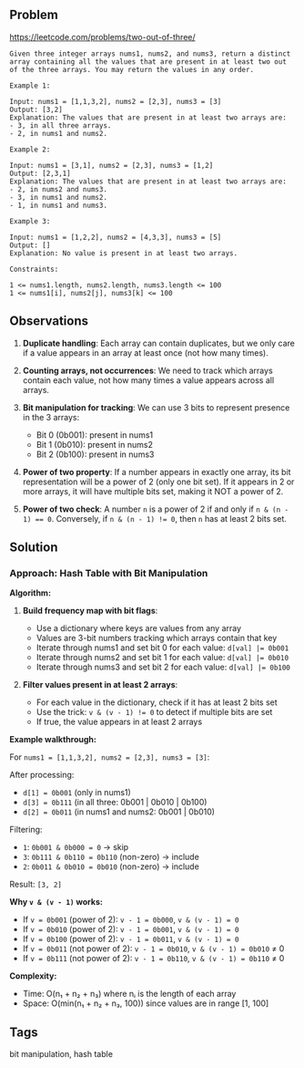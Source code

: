 ## Problem

https://leetcode.com/problems/two-out-of-three/

```
Given three integer arrays nums1, nums2, and nums3, return a distinct array containing all the values that are present in at least two out of the three arrays. You may return the values in any order.

Example 1:

Input: nums1 = [1,1,3,2], nums2 = [2,3], nums3 = [3]
Output: [3,2]
Explanation: The values that are present in at least two arrays are:
- 3, in all three arrays.
- 2, in nums1 and nums2.

Example 2:

Input: nums1 = [3,1], nums2 = [2,3], nums3 = [1,2]
Output: [2,3,1]
Explanation: The values that are present in at least two arrays are:
- 2, in nums2 and nums3.
- 3, in nums1 and nums2.
- 1, in nums1 and nums3.

Example 3:

Input: nums1 = [1,2,2], nums2 = [4,3,3], nums3 = [5]
Output: []
Explanation: No value is present in at least two arrays.

Constraints:

1 <= nums1.length, nums2.length, nums3.length <= 100
1 <= nums1[i], nums2[j], nums3[k] <= 100
```

## Observations

1. **Duplicate handling**: Each array can contain duplicates, but we only care if a value appears in an array at least once (not how many times).

2. **Counting arrays, not occurrences**: We need to track which arrays contain each value, not how many times a value appears across all arrays.

3. **Bit manipulation for tracking**: We can use 3 bits to represent presence in the 3 arrays:
   - Bit 0 (0b001): present in nums1
   - Bit 1 (0b010): present in nums2
   - Bit 2 (0b100): present in nums3

4. **Power of two property**: If a number appears in exactly one array, its bit representation will be a power of 2 (only one bit set). If it appears in 2 or more arrays, it will have multiple bits set, making it NOT a power of 2.

5. **Power of two check**: A number `n` is a power of 2 if and only if `n & (n - 1) == 0`. Conversely, if `n & (n - 1) != 0`, then `n` has at least 2 bits set.

## Solution

### Approach: Hash Table with Bit Manipulation

**Algorithm:**

1. **Build frequency map with bit flags**:
   - Use a dictionary where keys are values from any array
   - Values are 3-bit numbers tracking which arrays contain that key
   - Iterate through nums1 and set bit 0 for each value: `d[val] |= 0b001`
   - Iterate through nums2 and set bit 1 for each value: `d[val] |= 0b010`
   - Iterate through nums3 and set bit 2 for each value: `d[val] |= 0b100`

2. **Filter values present in at least 2 arrays**:
   - For each value in the dictionary, check if it has at least 2 bits set
   - Use the trick: `v & (v - 1) != 0` to detect if multiple bits are set
   - If true, the value appears in at least 2 arrays

**Example walkthrough:**

For `nums1 = [1,1,3,2], nums2 = [2,3], nums3 = [3]`:

After processing:
- `d[1] = 0b001` (only in nums1)
- `d[3] = 0b111` (in all three: 0b001 | 0b010 | 0b100)
- `d[2] = 0b011` (in nums1 and nums2: 0b001 | 0b010)

Filtering:
- `1`: `0b001 & 0b000 = 0` → skip
- `3`: `0b111 & 0b110 = 0b110` (non-zero) → include
- `2`: `0b011 & 0b010 = 0b010` (non-zero) → include

Result: `[3, 2]`

**Why `v & (v - 1)` works:**

- If `v = 0b001` (power of 2): `v - 1 = 0b000`, `v & (v - 1) = 0`
- If `v = 0b010` (power of 2): `v - 1 = 0b001`, `v & (v - 1) = 0`
- If `v = 0b100` (power of 2): `v - 1 = 0b011`, `v & (v - 1) = 0`
- If `v = 0b011` (not power of 2): `v - 1 = 0b010`, `v & (v - 1) = 0b010` ≠ 0
- If `v = 0b111` (not power of 2): `v - 1 = 0b110`, `v & (v - 1) = 0b110` ≠ 0

**Complexity:**
- Time: O(n₁ + n₂ + n₃) where nᵢ is the length of each array
- Space: O(min(n₁ + n₂ + n₃, 100)) since values are in range [1, 100]

## Tags

bit manipulation, hash table